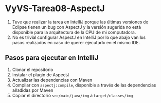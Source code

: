 # VyVS-Tarea08-AspectJ

1. Tuve que realizar la tarea en IntelliJ porque las últimas versiones de Eclipse tienen un bug con AspectJ y la versión sugerida no está disponible para la arquitectura de la CPU de mi computadora.
2. No es trivial configurar AspectJ en IntelliJ por lo que abajo van los pasos realizados en caso de querer ejecutarlo en el mismo IDE.

## Pasos para ejecutar en IntelliJ
1. Clonar el repositorio
2. Instalar el plugin de AspectJ
3. Actualizar las dependencias con Maven
4. Compilar con `aspectj:compile`, disponible a través de las dependencias añadidas por Maven
5. Copiar el directorio `src/main/java/img` a `target/classes/img`
